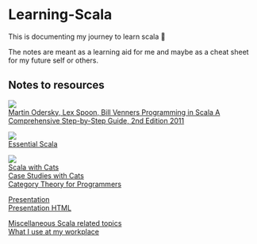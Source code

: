 # Learning-Scala

This is documenting my journey to learn scala 🚀

The notes are meant as a learning aid for me and maybe as a cheat sheet for my future self or others.

## Notes to resources
![](https://images-na.ssl-images-amazon.com/images/I/51w1YjEaT-L._SX258_BO1,204,203,200_.jpg)  
[Martin Odersky, Lex Spoon, Bill Venners Programming in Scala A Comprehensive Step-by-Step Guide, 2nd Edition  2011](Learning.md)

![](https://underscore.io/images/books/essential-scala.png)  
[Essential Scala](Essential-Scala.md)


![](https://underscore.io/images/books/scala-with-cats.png)  
[Scala with Cats](Cats.md)  
[Case Studies with Cats](Cats-CaseStudies.md)  
[Category Theory for Programmers](Category-Theory.md)  

[Presentation](Presentation.md)  
[Presentation HTML](presentation/Presentation.html)  

[Miscellaneous Scala related topics](Misc.md)  
[What I use at my workplace](What-we-use.md)